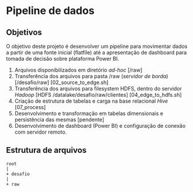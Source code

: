 # Pipeline de dados


## Objetivos
O objetivo deste projeto é desenvolver um pipeline para movimentar dados a partir de uma fonte inicial (flatfile) até a apresentação de dashboard para tomada de decisão sobre plataforma Power BI.

1. Arquivos disponibilizados em diretório _ad-hoc_ [/raw]
2. Transferência dos arquivos para pasta /raw (_servidor de borda_)[/desafio/raw] [02_source_to_edge.sh]
3. Transferência dos arquivos para filesystem HDFS, dentro do servidor _Hadoop_ [HDFS /datalake/desafio/raw/clientes] [04_edge_to_hdfs.sh]
4. Criação de estrutura de tabelas e carga na base relacional _Hive_ [07_process]
5. Desenvolvimento e transformação em tabelas dimensionais e persistência das mesmas [pendente]
6. Desenvolvimento de dashboard (Power BI) e configuração de conexão com servidor remoto.

## Estrutura de arquivos
```
root
|
+ desafio
|
+ raw
```